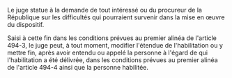Le juge statue à la demande de tout intéressé ou du procureur de la République sur les difficultés qui pourraient survenir dans la mise en œuvre du dispositif.


Saisi à cette fin dans les conditions prévues au premier alinéa de l'article 494-3, le juge peut, à tout moment, modifier l'étendue de l'habilitation ou y mettre fin, après avoir entendu ou appelé la personne à l'égard de qui l'habilitation a été délivrée, dans les conditions prévues au premier alinéa de l'article 494-4 ainsi que la personne habilitée.

